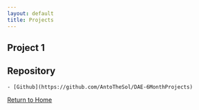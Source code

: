 ```yaml
---
layout: default
title: Projects
---
```



## Project 1

## Repository

    - [Github](https://github.com/AntoTheSol/DAE-6MonthProjects)

[Return to Home](./index.md)